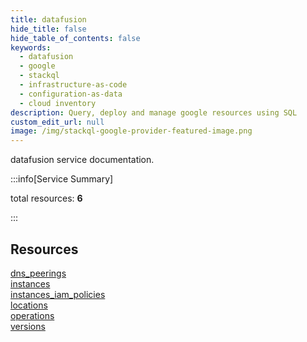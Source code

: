 ```yaml
---
title: datafusion
hide_title: false
hide_table_of_contents: false
keywords:
  - datafusion
  - google
  - stackql
  - infrastructure-as-code
  - configuration-as-data
  - cloud inventory
description: Query, deploy and manage google resources using SQL
custom_edit_url: null
image: /img/stackql-google-provider-featured-image.png
---
```


datafusion service documentation.

:::info[Service Summary]

total resources: __6__  

:::

## Resources
<div class="row">
<div class="providerDocColumn">
<a href="/services/datafusion/dns_peerings/">dns_peerings</a><br />
<a href="/services/datafusion/instances/">instances</a><br />
<a href="/services/datafusion/instances_iam_policies/">instances_iam_policies</a>
</div>
<div class="providerDocColumn">
<a href="/services/datafusion/locations/">locations</a><br />
<a href="/services/datafusion/operations/">operations</a><br />
<a href="/services/datafusion/versions/">versions</a>
</div>
</div>